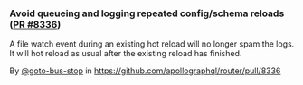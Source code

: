 ### Avoid queueing and logging repeated config/schema reloads ([PR #8336](https://github.com/apollographql/router/pull/8336))

A file watch event during an existing hot reload will no longer spam the logs. It will hot reload as usual after the
existing reload has finished.

By [@goto-bus-stop](https://github.com/goto-bus-stop) in https://github.com/apollographql/router/pull/8336
